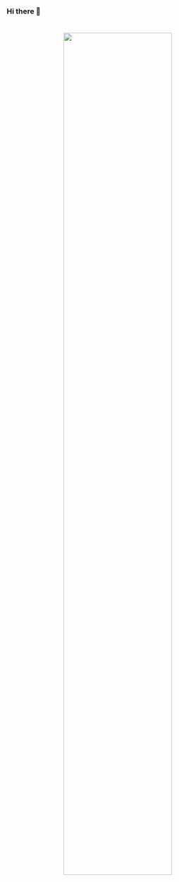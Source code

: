 ### Hi there 👋
#
<p align="center"> <a href="https://coderstats.net/github/#zhuhu00"> <img src="https://github-readme-stats.vercel.app/api?username=zhuhu00&hide_title=true&show_icons=true&theme=vue&hide=prs,contribs"width="70%"> </a> </p>

<!--
**zhuhu00/zhuhu00** is a ✨ _special_ ✨ repository because its `README.md` (this file) appears on your GitHub profile.

Here are some ideas to get you started:

- 🔭 I’m currently working on A project
- 🌱 I’m currently learning SLAM
- 👯 I’m looking to collaborate on SLAM
- 🤔 I’m looking for help with ...
- 💬 Ask me about ...
- 📫 How to reach me: zhuhu00@foxmail.com
- 😄 Pronouns: ...
- ⚡ Fun fact: ...
-->
